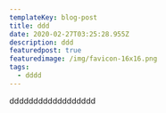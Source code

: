 ```yaml
---
templateKey: blog-post
title: ddd
date: 2020-02-27T03:25:28.955Z
description: ddd
featuredpost: true
featuredimage: /img/favicon-16x16.png
tags:
  - dddd
---
```

dddddddddddddddddd
